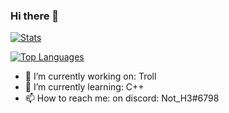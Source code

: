 ### Hi there 👋

[![Stats](https://github-readme-stats.vercel.app/api?username=damger9&show_icons=true&count_private=true&theme=tokyonight)]()

[![Top Languages](https://github-readme-stats.vercel.app/api/top-langs/?username=damger9&hide=css&layout=compact&theme=tokyonight)]()



- 🔭 I’m currently working on: Troll
- 🌱 I’m currently learning: C++ 
- 📫 How to reach me: on discord: Not_H3#6798 
